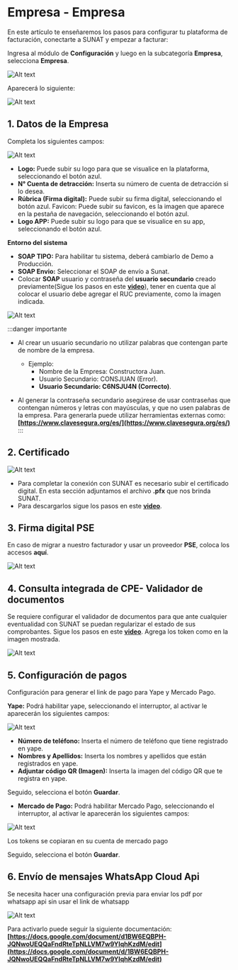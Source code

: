 
# Empresa - Empresa

En este artículo te enseñaremos los pasos para configurar tu plataforma de facturación, conectarte a SUNAT y empezar a facturar:

Ingresa al módulo de **Configuración** y luego en la subcategoría **Empresa**, selecciona **Empresa**.

![Alt text](img/empresaa1.jpg)

Aparecerá lo siguiente:

![Alt text](img/download.png)

## 1.  Datos de la Empresa

Completa los siguientes campos:

![Alt text](img/datosempresaa2.jpg)

* **Logo:** Puede subir su logo para que se visualice en la plataforma, seleccionando el botón azul.
* **N° Cuenta de detracción:** Inserta su número de cuenta de detracción si lo desea.
* **Rúbrica (Firma digital):** Puede subir su firma digital, seleccionando el botón azul.
Favicon: Puede subir su favicon, es la imagen que aparece en la pestaña de navegación, seleccionando el botón azul.
* **Logo APP:** Puede subir su logo para que se visualice en su app, seleccionando el botón azul.
  
**Entorno del sistema**

* **SOAP TIPO:** Para habilitar tu sistema, deberá cambiarlo de Demo a Producción.
* **SOAP Envio:** Seleccionar el SOAP de envío a Sunat.
* Colocar **SOAP** usuario y contraseña del **usuario secundario** creado previamente(Sigue los pasos en este **[video](https://www.youtube.com/watch?v=PZ028aDpR3A&ab_channel=DigitalBuho)**), tener en cuenta que al colocar el usuario debe agregar el RUC previamente, como la imagen indicada.

![Alt text](img/datosempresaa3.jpg)

:::danger importante

* Al crear un usuario secundario no utilizar palabras que contengan parte de nombre
de la empresa.

  * Ejemplo:
    * Nombre de la Empresa: Constructora Juan.
    * Usuario Secundario: CONSJUAN (Error).
    * **Usuario Secundario: C6NSJU4N (Correcto)**.
* Al generar la contraseña secundario asegúrese de usar contraseñas que
contengan números y letras con mayúsculas, y que no usen palabras de la
empresa. Para generarla puede utilizar herramientas externas como: **[https://www.clavesegura.org/es/](https://www.clavesegura.org/es/)**
:::

## 2.  Certificado

![Alt text](img/reportecertificado.jpg)

* Para completar la conexión con SUNAT es necesario subir el certificado digital. En esta sección adjuntamos el archivo **.pfx** que nos brinda SUNAT.
* Para descargarlos sigue los pasos en este  **[video](https://www.youtube.com/watch?v=N8fse05yda8&ab_channel=DigitalBuho)**.

## 3.  Firma digital PSE

En caso de migrar a nuestro facturador y usar un proveedor **PSE**, coloca los accesos **aquí**.

![Alt text](img/datosempresaa5.jpg)

## 4.  Consulta integrada de CPE- Validador de documentos

Se requiere configurar el validador de documentos para que ante cualquier eventualidad con SUNAT se puedan regularizar el estado de sus comprobantes. Sigue los pasos en este **[video](https://www.youtube.com/watch?v=6YqtOrIjaDY&t=3s&ab_channel=DigitalBuho)**. Agrega los token como en la imagen mostrada.

![Alt text](img/datosempresaa4.jpg)

## 5. Configuración de pagos

Configuración para generar el link de pago para Yape y Mercado Pago.

**Yape:** Podrá habilitar yape, seleccionando el interruptor, al activar le aparecerán los siguientes campos:

![Alt text](img/datosempresaa66.jpg)

* **Número de teléfono:** Inserta el número de teléfono que tiene registrado en yape.
* **Nombres y Apellidos:** Inserta los nombres y apellidos que están registrados en yape.
* **Adjuntar código QR (Imagen):** Inserta la imagen del código QR que te registra en yape.

Seguido, selecciona el botón **Guardar**.

* **Mercado de Pago:** Podrá habilitar Mercado Pago, seleccionando el interruptor, al activar le aparecerán los siguientes campos:

![Alt text](img/mercadolibre.jpg)

Los tokens se copiaran en su cuenta de mercado pago

Seguido, selecciona el botón **Guardar**.

## 6.  Envío de mensajes WhatsApp Cloud Api

Se necesita hacer una configuración previa para enviar los pdf por whatsapp api sin usar el link de whatsapp

![Alt text](img/datosempresaa22.jpg)

Para activarlo puede seguir la siguiente documentación: **[https://docs.google.com/document/d1BW6EQBPH-JQNwoUEQQaFndRteTpNLLVM7w9YIqhKzdM/edit](https://docs.google.com/document/d/1BW6EQBPH-JQNwoUEQQaFndRteTpNLLVM7w9YIqhKzdM/edit)**
